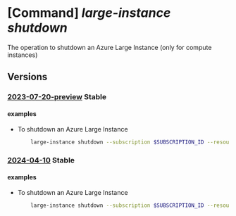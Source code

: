 # [Command] _large-instance shutdown_

The operation to shutdown an Azure Large Instance (only for compute instances)

## Versions

### [2023-07-20-preview](/Resources/mgmt-plane/L3N1YnNjcmlwdGlvbnMve30vcmVzb3VyY2Vncm91cHMve30vcHJvdmlkZXJzL21pY3Jvc29mdC5henVyZWxhcmdlaW5zdGFuY2UvYXp1cmVsYXJnZWluc3RhbmNlcy97fS9zaHV0ZG93bg==/2023-07-20-preview.xml) **Stable**

<!-- mgmt-plane /subscriptions/{}/resourcegroups/{}/providers/microsoft.azurelargeinstance/azurelargeinstances/{}/shutdown 2023-07-20-preview -->

#### examples

- To shutdown an Azure Large Instance
    ```bash
        large-instance shutdown --subscription $SUBSCRIPTION_ID --resource-group $RESOURCE_GROUP --instance-name $INSTANCE_NAME
    ```

### [2024-04-10](/Resources/mgmt-plane/L3N1YnNjcmlwdGlvbnMve30vcmVzb3VyY2Vncm91cHMve30vcHJvdmlkZXJzL21pY3Jvc29mdC5henVyZWxhcmdlaW5zdGFuY2UvYXp1cmVsYXJnZWluc3RhbmNlcy97fS9zaHV0ZG93bg==/2024-04-10.xml) **Stable**

<!-- mgmt-plane /subscriptions/{}/resourcegroups/{}/providers/microsoft.azurelargeinstance/azurelargeinstances/{}/shutdown 2024-04-10 -->

#### examples

- To shutdown an Azure Large Instance
    ```bash
        large-instance shutdown --subscription $SUBSCRIPTION_ID --resource-group $RESOURCE_GROUP --instance-name $INSTANCE_NAME
    ```
